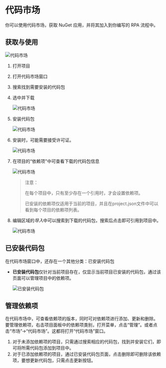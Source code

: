 # 代码市场 
你可以使用代码市场，获取 NuGet 应用，并将其加入到你编写的 RPA 流程中。

## 获取与使用

![代码市场](https://docimages.blob.core.chinacloudapi.cn/images/Studio/Market/CM-0.png)

1. 打开项目
2. 打开代码市场窗口
3. 搜索找到需要安装的代码包
4. 选中并下载

    ![代码市场](https://docimages.blob.core.chinacloudapi.cn/images/Studio/Market/CM-1.png)

5. 安装代码包

    ![代码市场](https://docimages.blob.core.chinacloudapi.cn/images/Studio/Market/CM-2.png)

6. 安装时，可能需要接受许可证。

    ![代码市场](https://docimages.blob.core.chinacloudapi.cn/images/Studio/Market/CM-3.png)

7. 在项目的“依赖项”中可查看下载的代码包信息

    ![代码市场](https://docimages.blob.core.chinacloudapi.cn/images/Studio/Market/CM-4.PNG)

    >注意：
    >
    >在每个项目中，只有至少存在一个引用时，才会设置依赖项。
    >
    >已安装的依赖项仅适用于当前的项目，并且在project.json文件中可以看到每个项目的依赖项列表。

8. 编辑区域的*导入*中可以搜索到下载的代码包，搜索后点击即可引用到项目中。

    ![代码市场](https://docimages.blob.core.chinacloudapi.cn/images/Studio/Market/CM-5.PNG)


## 已安装代码包

在代码市场窗口中，还存在一个其他分类：已安装代码包

* **已安装代码包**仅针对当前项目存在，仅显示当前项目已安装的代码包，通过该页面可以管理项目中的依赖项。

    ![已安装代码包](https://docimages.blob.core.chinacloudapi.cn/images/Studio/Market/CM-6.PNG)

## 管理依赖项

在代码市场中，可查看依赖项的版本，同时可对依赖项进行添加、更新和删除。
要管理依赖项，右击项目面板中的依赖项类别，打开菜单，点击“管理”。或者点击“市场”->“代码市场”。这都将打开“代码市场”窗口。

1. 对于未添加依赖项的项目，只需通过搜索相应的代码包，找到并安装它们，即可将所需代码包添加到项目中。 
2. 对于已添加依赖项的项目，通过已安装代码包页面，点击删除即可删除该依赖项，要想更新代码包，只需点击更新按钮。